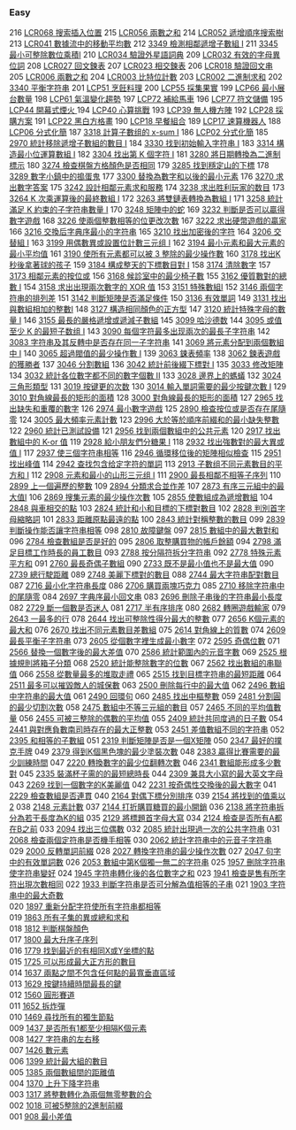 ### Easy 

216 [LCR068 搜索插入位置](./Easy/LCR068.md)
215 [LCR056 兩數之和](./Easy/LCR056.md)
214 [LCR052 遞增順序搜索樹](./Easy/LCR052.md)
213 [LCR041 數據流中的移動平均數](./Easy/LCR041.md)
212 [3349 檢測相鄰遞增子數組 I](./Easy/3349.md)
211 [3345 最小可整除數位乘積I](./Easy/3345.md)
210 [LCR034 驗證外星語詞典](./Easy/LCR034.md)
209 [LCR032 有效的字母異位詞](./Easy/LCR032.md)
208 [LCR027 回文鍊表](./Easy/LCR027.md)
207 [LCR023 相交鍊表](./Easy/LCR023.md)
206 [LCR018 驗證回文串](./Easy/LCR018.md)
205 [LCR006 兩數之和](./Easy/LCR006.md)
204 [LCR003 比特位計數](./Easy/LCR003.md)
203 [LCR002 二進制求和](./Easy/LCR002.md)
202 [3340 平衡字符串](./Easy/3340.md)
201 [LCP51 烹飪料理](./Easy/LCP051.md)
200 [LCP55 採集果實](./Easy/LCP055.md)
199 [LCP66 最小展台數量](./Easy/LCP066.md)
198 [LCP61 氣溫變化趨勢](./Easy/LCP061.md)
197 [LCP72 補給馬車](./Easy/LCP072.md)
196 [LCP77 符文儲備](./Easy/LCP077.md)
195 [LCP44 開幕式煙火 ](./Easy/LCP044.md)
194 [LCP40 心算挑戰](./Easy/LCP040.md)
193 [LCP39 無人機方陣](./Easy/LCP039.md)
192 [LCP28 採購方案](./Easy/LCP028.md)
191 [LCP22 黑白方格畫](./Easy/LCP022.md)
190 [LCP18 早餐組合](./Easy/LCP018.md)
189 [LCP17 速算機器人](./Easy/LCPO17.md)
188 [LCP06 分式化簡](./Easy/LCP06.md)
187 [3318 計算子數组的 x-sum I](./Easy/3318.md)
186 [LCP02 分式化簡](./Easy/LCP02.md)
185 [2970 統計移除遞增子數組的數目 I](./Easy/2970.md)
184 [3330 找到初始輸入字符串 I](./Easy/3330.md)
183 [3314 構造最小位運算數組 I](./Easy/3314.md)
182 [3304 找出第 K 個字符 I](./Easy/3304.md)
181 [3280 將日期轉換為二進制標示](./Easy/3280.md)
180 [3274 檢查棋盤方格顏色是否相同](./Easy/3274.md)
179 [3285 找到穩定山的下標](./Easy/3285.md)
178 [3289 數字小鎮中的搗蛋鬼](./Easy/3289.md)
177 [3300 替換為數字和以後的最小元素](./Easy/3300.md)
176 [3270 求出數字答案](./Easy/3270.md)
175 [3242 設計相鄰元素求和服務](./Easy/3242.md)
174 [3238 求出胜利玩家的数目](./Easy/3238.md)
173 [3264 K 次乘運算後的最終數組 I](./Easy/3264.md)
172 [3263 將雙鏈表轉換為數組 I](./Easy/3263.md)
171 [3258 統計滿足 K 約束的子字符串數量 I](./Easy/3258.md)
170 [3248 矩陣中的蛇](./Easy/3248.md)
169 [3232 判斷是否可以贏得數字遊戲](./Easy/3232.md)
168 [3226 使兩個整數相等的位更改次數](./Easy/3226.md)
167 [3222 求出硬幣遊戲的贏家](./Easy/3222.md)
166 [3216 交換后字典序最小的字符串](./Easy/3216.md)
165 [3210 找出加密後的字符](./Easy/3210.md)
164 [3206 交替組 I](./Easy/3206.md)
163 [3199 用偶數異或設置位計數三元组 I](./Easy/3199.md)
162 [3194 最小元素和最大元素的最小平均值](./Easy/3194.md)
161 [3190 使所有元素都可以被 3 整除的最少操作數](./Easy/3190.md)
160 [3178 找出K秒後拿著球的孩子](./Easy/3178.md)
159 [3184 構成整天的下標數目對 I](./Easy/3184.md)
158 [3174 清除數字](./Easy/3174.md)
157 [3173 相鄰元素的按位或](./Easy/3173.md)
156 [3168 候診室中的最少椅子數](./Easy/3168.md)
155 [3162 優質數對的總數 I](./Easy/3162.md)
154 [3158 求出出現兩次數字的 XOR 值](./Easy/3158.md)
153 [3151 特殊數組I](./Easy/3151.md)
152 [3146 兩個字符串的排列差](./Easy/3146.md)
151 [3142 判斷矩陣是否滿足條件](./Easy/3142.md)
150 [3136 有效單詞](./Easy/3136.md)
149 [3131 找出與數組相加的整數I](./Easy/3131.md)
148 [3127 構造相同顏色的正方型](./Easy/3127.md)
147 [3120 統計特殊字母的數量 I](./Easy/3120.md)
146 [3155 最長的嚴格遞增或遞減子數組](./Easy/3155.md)
145 [3099 哈沙德数](./Easy/3099.md)
144 [3095 或值至少 K 的最短子数组 I](./Easy/3095.md)
143 [3090 每個字符最多出现兩次的最長子字符串](./Easy/3090.md)
142 [3083 字符串及其反轉中是否存在同一子字符串](./Easy/3069.md)
141 [3069 將元素分配到兩個數組中 I](./Easy/3069.md)
140 [3065 超過閥值的最少操作數 I](./Easy/3065.md)
139 [3063 鋉表頻率](./Easy/3063.md)
138 [3062 鍊表遊戲的獲勝者](./Easy/3062.md)
137 [3046 分割數組](./Easy/3046.md)
136 [3042 統計前後綴下標對 I](./Easy/3042.md)
135 [3033 修改矩陣](./Easy/3033.md)
134 [3032 統計各位數字都不同的數字個數 II](./Easy/3032.md)
133 [3028 邊界上的螞蟻](./Easy/3028.md)
132 [3024 三角形類型](./Easy/3024.md)
131 [3019 按键更的次数](./Easy/3019.md)
130 [3014 輸入單詞需要的最少按鍵次數 I](./Easy/3014.md)
129 [3010 對角線最長的矩形的面積](./Easy/3010.md)
128 [3000 對角線最長的矩形的面積](./Easy/3000.md)
127 [2965 找出缺失和重覆的數字](./Easy/2965.md)
126 [2974 最小數字遊戲](./Easy/2974.md)
125 [2890 檢查按位或是否存在尾隨零](./Easy/2890.md)
124 [3005 最大頻率元素計數](./Easy/3005.md)
123 [2996 大於等於順序前綴和的最小缺失整數](./Easy/2996.md)
122 [2960 統計已測試設備](./Easy/2960.md)
121 [2956 找到兩個數組中的公共元素](./Easy/2956.md)
120 [2917 找出數組中的 K-or 值](./Easy/2917.md)
119 [2928 給小朋友們分糖果 I](./Easy/2928.md)
118 [2932 找出強數對的最大異或值 I](./Easy/2932.md)
117 [2937 使三個字符串相等](./Easy/2937.md)
116 [2946 循環移位後的矩陣相似檢查](./Easy/2946.md)
115 [2951 找出峰值](./Easy/2951.md)
114 [2942 查找包含给定字符的單詞](./Easy/2942.md)
113 [2913 子數组不同元素數目的平方和 I](./Easy/2900.md)
112 [2908 元素和最小的山形三元组 I](./Easy/2908.md)
111 [2900 最長相鄰不相等子序列](./Easy/2900.md)
110 [2899 上一個遍歷的整數](./Easy/2899.md)
109 [2894 分類求合並作差](./Easy/2894.md)
107 [2873 有序三元組中的最大值I](./Easy/2873.md)
106 [2869 搜集元素的最少操作次數](./Easy/2869.md)
105 [2855 使數組成為遞增數組](./Easy/2855.md)
104 [2848 與車相交的點](./Easy/2848.md)
103 [2824 統計和小和目標的下標對數目](./Easy/2824.md)
102 [2828 判別首字母縮略詞](./Easy/2828.md)
101 [2833 距離原點最遠的點](./Easy/2833.md)
100 [2843 統計對稱整數的數目](./Easy/2843.md)
099 [2839 判斷操作能否讓字符串相等](./Easy/2839.md)
098 [2810 故障鍵盤](./Easy/2810.md)
097 [2815 數組中的最大數對和](./Easy/2815.md)
096 [2784 檢查數組是否是好的](./Easy/2784.md)
095 [2806 取整購買物的帳戶餘額](./Easy/2806.md)
094 [2798 滿足目標工作時長的員工數目](./Easy/2798.md)
093 [2788 按分隔符拆分字符串](./Easy/2788.md)
092 [2778 特殊元素平方和](./Easy/2778.md)
091 [2760 最長奇偶子數組](./Easy/2760.md)
090 [2733 既不是最小值也不是最大值](./Easy/2733.md)
090 [2739 總行駛距離](./Easy/2739.md)
089 [2748 美麗下標對的數目](./Easy/2748.md)
088 [2744 最大字符串配對數目](./Easy/2744.md)
087 [2716 最小化字符串長度](./Easy/2716.md)
086 [2706 購買兩塊巧克力](./Easy/2706.md)
085 [2710 移除字符串中的尾隨零](./Easy/2710.md)
084 [2697 字典序最小回文串](./Easy/2697.md)
083 [2696 刪除子串後的字符串最小長度](./Easy/2696.md)
082 [2729 斷一個數是否迷人](./Easy/2729.md)
081 [2717 半有序排序](./Easy/2717.md)
080 [2682 轉圈遊戲輸家](./Easy/2682.md)
079 [2643 一最多的行](./Easy/2643.md)
078 [2644 找出可整除性得分最大的整數](./Easy/2644.md) 
077 [2656 K個元素的最大和](./Easy/2656.md) 
076 [2670 找出不同元素數目差數組](./Easy/2670.md) 
075 [2614 對角線上的質數](./Easy/2614.md) 
074 [2609 最長平衡子字符串](./Easy/2609.md) 
073 [2605 從個數字裡生成最小數字](./Easy/2605.md) 
072 [2595 奇偶位數](./Easy/2595.md) 
071 [2566 替換一個數字後的最大差值](./Easy/2566.md) 
070 [2586 統計範圍內的元音字數](./Easy/2586.md) 
069 [2525 根據規則將箱子分類](./Easy/2525.md) 
068 [2520 統計能整除數字的位數](./Easy/2520.md) 
067 [2562 找出數組的串聯值](./Easy/2562.md) 
066 [2558 從數量最多的堆取走禮](./Easy/2558.md) 
065 [2515 找到目標字符串的最短距離](./Easy/2515.md) 
064 [2511 最多可以摧毀敵人的城保數](./Easy/2511.md) 
063 [2500 刪除每行中的最大值](./Easy/2500.md) 
062 [2496 數組中字符串的最大值](./Easy/2496.md) 
061 [2490 回環句](./Easy/2490.md) 
060 [2485 找出中樞整數](./Easy/2485.md) 
059 [2481 分割圓的最少切割次數](./Easy/2481.md) 
058 [2475 數組中不等三元組的數目](./Easy/2475.md) 
057 [2465 不同的平均值數量](./Easy/2465.md) 
056 [2455 可被三整除的偶數的平均值](./Easy/2455.md) 
055 [2409 統計共同度過的日子數](./Easy/2409.md) 
054 [2441 與對應負數南司時存在的最大正整數](./Easy/2441.md) 
053 [2451 差值數組不同的字符串](./Easy/2451.md) 
052 [2395 和相等的子數組](./Easy/2395.md) 
051 [2319 判斷矩陣是否是一個X矩陣](./Easy/2319.md) 
050 [2347 最好的撲克手牌](./Easy/2347.md) 
049 [2379 得到K個黑色塊的最少塗裝次數](./Easy/2379.md) 
048 [2383 贏得比賽需要的最少訓練時間](./Easy/2383.md) 
047 [2220 轉換數字的最少位翻轉次數](./Easy/2220.md) 
046 [2341 數組能形成多少數對](./Easy/2341.md) 
045 [2335 裝滿杯子需的的最短總時長](./Easy/2335.md) 
044 [2309 兼具大小寫的最大英文字母](./Easy/2309.md) 
043 [2269 找到一個數字的K美麗值](./Easy/2269.md) 
042 [2231 按奇偶性交換後的最大數字](./Easy/2231.md) 
041 [2229 檢查數組是否連貫](./Easy/2229.md) 
040 [2164 對偶下標分別排序](./Easy/2164.md) 
039 [2154 將找到的值乘以2](./Easy/2154.md) 
038 [2148 元素計數](./Easy/2148.md) 
037 [2144 打折購買糖買的最小開銷](./Easy/2144.md) 
036 [2138 將字符串拆分為若干長度為K的組](./Easy/2138.md) 
035 [2129 將標題首字母大寫](./Easy/2129.md) 
034 [2124 檢查是否所有A都在B之前](./Easy/2124.md) 
033 [2094 找出三位偶數](./Easy/2094.md) 
032 [2085 統計出現過一次的公共字符串](./Easy/2085.md) 
031 [2068 檢查兩個定符串是否機手相等](./Easy/2068.md) 
030 [2062 統計字符串中的元音子字符串](./Easy/2062.md) 
029 [2000 反轉單詞前綴](./Easy/2000.md) 
028 [2027 轉換字符串的最少操作次數](./Easy/2027.md) 
027 [2047 句字中的有效單詞數](./Easy/2047.md) 
026 [2053 數組中第K個獨一無二的字符串](./Easy/2053.md) 
025 [1957 刪除字符串使字符串變好](./Easy/1957.md) 
024 [1945 字符串轉化後的各位數字之和](./Easy/1945.md) 
023 [1941 檢查是售有所字符出現次數相同](./Easy/1941.md) 
022 [1933 判斷字符串是否可分解為值相等的子串](./Easy/1933.md) 
021 [1903 字符串中的最大奇數](./Easy/1903.md)  
020 [1897 重新分配字符使所有字符串都相等](./Easy/1897.md)  
019 [1863 所有子集的異或總和求和](./Easy/1863.md)  
018 [1812 判斷棋盤顏色](./Easy/1812.md)  
017 [1800 最大升序子序列](./Easy/1800.md)  
016 [1779 找到最近的有相同X或Y坐標的點](./Easy/1779.md)  
015 [1725 可以形成最大正方形的數目](./Easy/1725.md)  
014 [1637 兩點之間不包含任何點的最寬垂直區域](./Easy/1637.md)  
013 [1629 按鍵持續時間最長的鍵](./Easy/1629.md)  
012 [1560 圓形賽道](./Easy/1560.md)  
011 [1652 拆炸彈](./Easy/1652.md)  
010 [1469 尋找所有的獨生節點](./Easy/1469.md)  
009 [1437 是否所有1都至少相隔K個元素](./Easy/1437.md)  
008 [1427 字符串的左右移](./Easy/1427.md)  
007 [1426 數元素](./Easy/1426.md)  
006 [1399 統計最大組的數目](./Easy/1399.md)  
005 [1385 兩個數組間的距離值](./Easy/1385.md)  
004 [1370 上升下降字符串](./Easy/1370.md)  
003 [1317 將整數轉化為兩個無零整數的合](./Easy/1317.md)  
002 [1018 可被5整除的2進制前綴](./Easy/1018.md)   
001 [ 908 最小差值](./Easy/908.md)   
